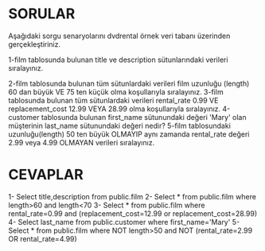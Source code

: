 # SORULAR
Aşağıdaki sorgu senaryolarını dvdrental örnek veri tabanı üzerinden gerçekleştiriniz.

1-film tablosunda bulunan title ve description sütunlarındaki verileri sıralayınız.

2-film tablosunda bulunan tüm sütunlardaki verileri film uzunluğu (length) 60 dan büyük VE 75 ten küçük olma koşullarıyla sıralayınız.
3-film tablosunda bulunan tüm sütunlardaki verileri rental_rate 0.99 VE replacement_cost 12.99 VEYA 28.99 olma koşullarıyla sıralayınız.
4-customer tablosunda bulunan first_name sütunundaki değeri 'Mary' olan müşterinin last_name sütunundaki değeri nedir?
5-film tablosundaki uzunluğu(length) 50 ten büyük OLMAYIP aynı zamanda rental_rate değeri 2.99 veya 4.99 OLMAYAN verileri sıralayınız.
# CEVAPLAR
1- Select title,description from public.film
2- Select * from public.film where length>60 and length<70
3- Select * from public.film where rental_rate=0.99 and (replacement_cost=12.99 or replacement_cost=28.99)
4- Select last_name from public.customer where first_name='Mary'
5- Select * from public.film where NOT length>50  and NOT (rental_rate=2.99 OR rental_rate=4.99)
